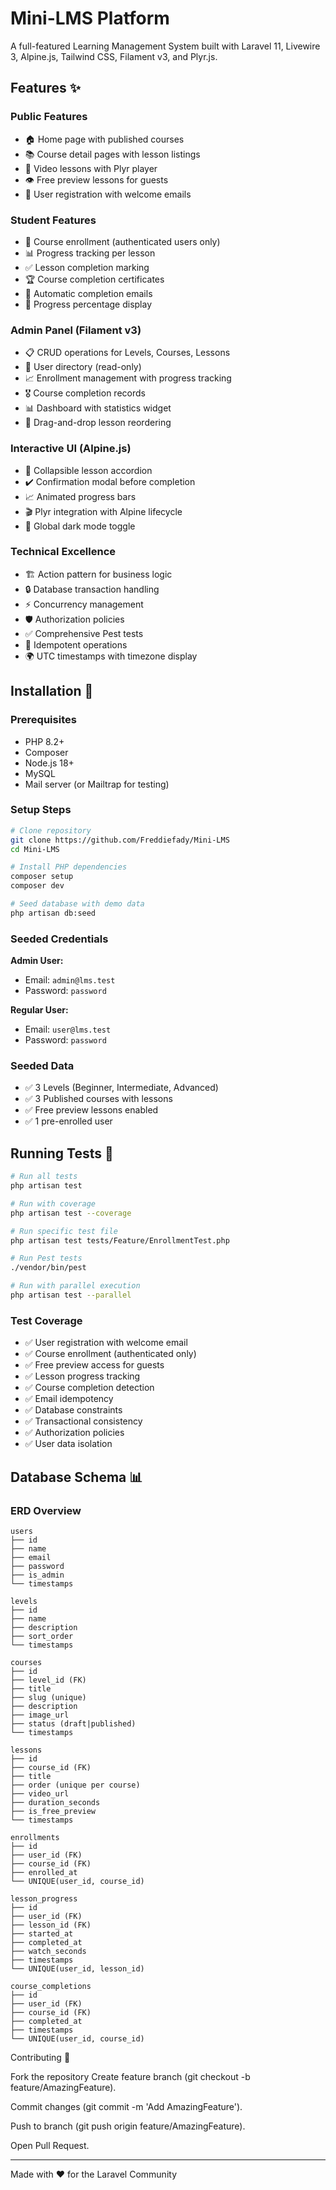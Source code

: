 # Mini-LMS Platform

A full-featured Learning Management System built with Laravel 11, Livewire 3, Alpine.js, Tailwind CSS, Filament v3, and Plyr.js.

## Features ✨

### Public Features
- 🏠 Home page with published courses
- 📚 Course detail pages with lesson listings
- 🎥 Video lessons with Plyr player
- 👁️ Free preview lessons for guests
- 🔐 User registration with welcome emails

### Student Features
- 📝 Course enrollment (authenticated users only)
- 📊 Progress tracking per lesson
- ✅ Lesson completion marking
- 🏆 Course completion certificates
- 📧 Automatic completion emails
- 🎯 Progress percentage display

### Admin Panel (Filament v3)
- 📋 CRUD operations for Levels, Courses, Lessons
- 👥 User directory (read-only)
- 📈 Enrollment management with progress tracking
- 🎖️ Course completion records
- 📊 Dashboard with statistics widget
- 🔄 Drag-and-drop lesson reordering

### Interactive UI (Alpine.js)
- 🎵 Collapsible lesson accordion
- ✔️ Confirmation modal before completion
- 📈 Animated progress bars
- 🎬 Plyr integration with Alpine lifecycle
- 🌙 Global dark mode toggle

### Technical Excellence
- 🏗️ Action pattern for business logic
- 🔒 Database transaction handling
- ⚡ Concurrency management
- 🛡️ Authorization policies
- ✅ Comprehensive Pest tests
- 🎯 Idempotent operations
- 🌍 UTC timestamps with timezone display

## Installation 🚀

### Prerequisites
- PHP 8.2+
- Composer
- Node.js 18+
- MySQL
- Mail server (or Mailtrap for testing)

### Setup Steps

```bash
# Clone repository
git clone https://github.com/Freddiefady/Mini-LMS
cd Mini-LMS

# Install PHP dependencies
composer setup
composer dev

# Seed database with demo data
php artisan db:seed
```

### Seeded Credentials

**Admin User:**
- Email: `admin@lms.test`
- Password: `password`

**Regular User:**
- Email: `user@lms.test`
- Password: `password`

### Seeded Data
- ✅ 3 Levels (Beginner, Intermediate, Advanced)
- ✅ 3 Published courses with lessons
- ✅ Free preview lessons enabled
- ✅ 1 pre-enrolled user

## Running Tests 🧪

```bash
# Run all tests
php artisan test

# Run with coverage
php artisan test --coverage

# Run specific test file
php artisan test tests/Feature/EnrollmentTest.php

# Run Pest tests
./vendor/bin/pest

# Run with parallel execution
php artisan test --parallel
```

### Test Coverage
- ✅ User registration with welcome email
- ✅ Course enrollment (authenticated only)
- ✅ Free preview access for guests
- ✅ Lesson progress tracking
- ✅ Course completion detection
- ✅ Email idempotency
- ✅ Database constraints
- ✅ Transactional consistency
- ✅ Authorization policies
- ✅ User data isolation

## Database Schema 📊

### ERD Overview

```
users
├── id
├── name
├── email
├── password
├── is_admin
└── timestamps

levels
├── id
├── name
├── description
├── sort_order
└── timestamps

courses
├── id
├── level_id (FK)
├── title
├── slug (unique)
├── description
├── image_url
├── status (draft|published)
└── timestamps

lessons
├── id
├── course_id (FK)
├── title
├── order (unique per course)
├── video_url
├── duration_seconds
├── is_free_preview
└── timestamps

enrollments
├── id
├── user_id (FK)
├── course_id (FK)
├── enrolled_at
└── UNIQUE(user_id, course_id)

lesson_progress
├── id
├── user_id (FK)
├── lesson_id (FK)
├── started_at
├── completed_at
├── watch_seconds
├── timestamps
└── UNIQUE(user_id, lesson_id)

course_completions
├── id
├── user_id (FK)
├── course_id (FK)
├── completed_at
├── timestamps
└── UNIQUE(user_id, course_id)
```
Contributing 🤝

Fork the repository
Create feature branch (git checkout -b feature/AmazingFeature).

Commit changes (git commit -m 'Add AmazingFeature').

Push to branch (git push origin feature/AmazingFeature).

Open Pull Request.

-------------------------
 Made with ❤️ for the Laravel Community
